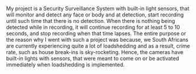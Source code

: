 My project is a Security Surveillance System with built-in light sensors, that will monitor and detect any face or body and at detection, start recording until such time that there is no detection. When there is nothing being detected while in recording, it will continue recording for at least 5 to 10 seconds, and stop recording when that time lapses.
The entire purpose or the reason why I went with such a project was because, we South Africans are currently experiencing quite a lot of loadshedding and as a result, crime rate, such as house break-ins is sky-rocketing. Hence, the cameras have built-in lights with sensors, that were meant to come on or be activated immediately when loadshedding is implemented. 
